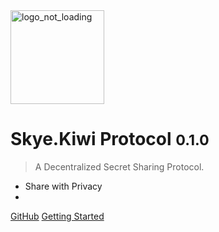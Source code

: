 <img src="https://i.ibb.co/DkJW76L/dark-logo.png" alt="logo_not_loading" height="150"/>

# Skye.Kiwi Protocol  <small>0.1.0</small>

> A Decentralized Secret Sharing Protocol.

- Share with Privacy
- <br/>


[GitHub](https://github.com/skyekiwi)
[Getting Started](#docsify)
